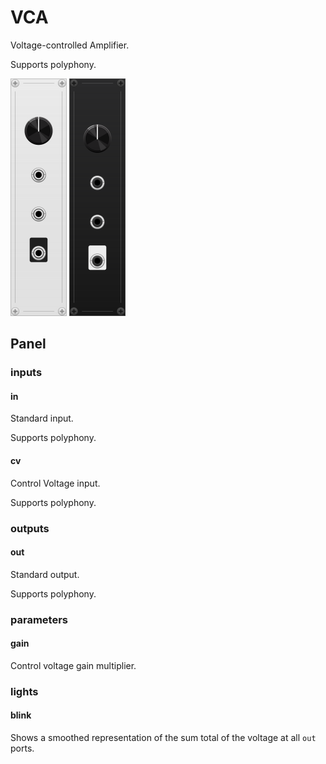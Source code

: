 # VCA

Voltage-controlled Amplifier.

Supports polyphony.

<img src="https://raw.githubusercontent.com/StoneyDSP/StoneyVCV/refs/heads/production/res/specs/VCA-light.svg" height="380px" width="90px" alt="VCA - light theme" />

<img src="https://raw.githubusercontent.com/StoneyDSP/StoneyVCV/refs/heads/production/res/specs/VCA-dark.svg" height="380px" width="90px" alt="VCA - dark theme" />

## Panel

### inputs

#### in

Standard input.

Supports polyphony.

#### cv

Control Voltage input.

Supports polyphony.

### outputs

#### out

Standard output.

Supports polyphony.

### parameters

#### gain

Control voltage gain multiplier.

### lights

#### blink

Shows a smoothed representation of the sum total of the voltage at all `out` ports.

